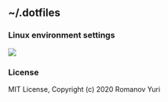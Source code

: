 ## ~/.dotfiles

### Linux environment settings

![](http://darteil-projects.ru/static/images/l.png)

### License

MIT License, Copyright (c) 2020 Romanov Yuri
